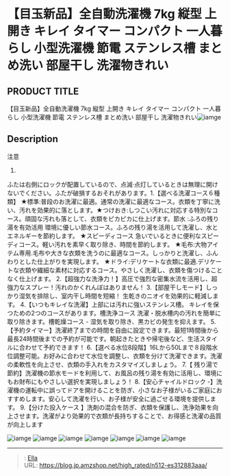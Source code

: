 # 【目玉新品】全自動洗濯機 7kg 縦型   上開き キレイ タイマー コンパクト 一人暮らし 小型洗濯機 節電 ステンレス槽 まとめ洗い 部屋干し 洗濯物きれい


## PRODUCT TITLE 

【目玉新品】全自動洗濯機 7kg 縦型   上開き キレイ タイマー コンパクト 一人暮らし 小型洗濯機 節電 ステンレス槽 まとめ洗い 部屋干し 洗濯物きれい![iamge](https://b2bfiles1.gigab2b.cn/image/wkseller/301/20231011_7de18b0d6c53d7a59ead98e17ddcc3af.jpg)

## Description

注意




1.
ふたは右側にロックが配置しているので、点減·点灯しているときは無理に開けないでください。ふたが破損するおそれがあります。1.【選べる洗濯コース６種類】  ★標準:普段のお洗濯に最適。通常の洗濯に最適なコース。衣類を丁寧に洗い、汚れを効果的に落とします。★つけおき:しつこい汚れに対応する特別なコース。頑固な汚れも落として、衣類をピカピカに仕上げます。節水 :ふろの残り湯を有効活用 環境に優しい節水コース。ふろの残り湯を活用して洗濯し、水とエネルギーを節約します。 ★スピーディコース  急いでいるときに便利なスピーディコース。軽い汚れを素早く取り除き、時間を節約します。 ★毛布:大物アイテム専用.毛布や大きな衣類を洗うのに最適なコース。しっかりと洗濯し、ふんわりとした仕上がりを実現します。 ★ドライ:デリケートな衣類に最適.デリケートな衣類や繊細な素材に対応するコース。やさしく洗濯し、衣類を傷つけることなく仕上げます。
2.【超強力な洗浄力！】高圧で強烈な密集水流を活用し、超強力なスプレー！汚れのかくれんぼはありません！
3.【部屋干しモード】しっかり湿気を排除し、室内干し時間を短縮！ 生乾きのニオイを効果的に軽減します。
4.【いつもキレイな洗濯】上部には汚れに強いステンレス槽。 キレイを保つための2つのコースがあります。槽洗浄コース 洗濯・脱水槽内の汚れを簡単に取り除きます。槽乾燥コース - 湿気を取り除き、黒カビの発生を抑えます。
5.【予約タイマー】洗濯終了までの時間を自由に設定できます。最短1時間後から最長24時間後までの予約が可能です。朝起きたときや帰宅後など、生活スタイルに合わせて予約できます！
6.【選べる水位8段階】16Lから50Lまで８段階水位調整可能。お好みに合わせて水位を調整し、衣類を分けて洗濯できます。洗濯の柔軟性を向上させ、衣類の手入れをカスタマイズしましょう。
7.【 残り湯で節約】洗濯機の節水モードを利用して、お風呂の残り湯を有効に活用し、環境にもお財布にもやさしい選択を実現しましょう！
8.【安心チャイルドロック -】洗濯機の運転中に誤ってドアを開けることを防ぎ、小さなお子様がいるご家庭におすすめします。安心して洗濯を行い、お子様が安全に過ごせる環境を提供します。
9.【分けた投入ケース 】洗剤の混合を防ぎ、衣類を保護し、洗浄効果を向上させます。洗濯がより効果的で衣類が長持ちすることで、お得感と洗濯の品質が向上します

![iamge](https://b2bfiles1.gigab2b.cn/image/wkseller/301/20231011_7cfc3f2193e244c6db7800ccc62fc450.jpg)
![iamge](https://b2bfiles1.gigab2b.cn/image/wkseller/301/20231011_77b5d8ab8024c993e607bdcea520061e.jpg)
![iamge](https://b2bfiles1.gigab2b.cn/image/wkseller/301/20231011_b9dee67045cca659a0ef16948dd6187d.jpg)
![iamge](https://b2bfiles1.gigab2b.cn/image/wkseller/301/20231011_8594b77e991b698d83658909aade564c.jpg)
![iamge](https://b2bfiles1.gigab2b.cn/image/wkseller/301/20231011_317c46a9acd32c951063585630e6dd40.jpg)
![iamge](https://b2bfiles1.gigab2b.cn/image/wkseller/301/20231011_b2f5d8188bd2f4569448119515160b0c.jpg)
![iamge](https://b2bfiles1.gigab2b.cn/image/wkseller/301/20231011_4c05f3185101cabbc4573252f2f4ae03.jpg)


---

> : [Ella](https://blog.jp.amzshop.net/)  
> URL: https://blog.jp.amzshop.net/high_rated/n512-es312883aaa/  

